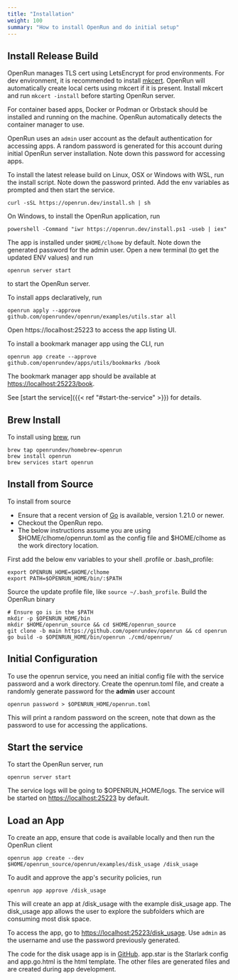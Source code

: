 ```yaml
---
title: "Installation"
weight: 100
summary: "How to install OpenRun and do initial setup"
---
```


## Install Release Build

OpenRun manages TLS cert using LetsEncrypt for prod environments. For dev environment, it is recommended to install [mkcert](https://github.com/FiloSottile/mkcert). OpenRun will automatically create local certs using mkcert if it is present. Install mkcert and run `mkcert -install` before starting OpenRun server.

For container based apps, Docker or Podman or Orbstack should be installed and running on the machine. OpenRun automatically detects the container manager to use.

OpenRun uses an `admin` user account as the default authentication for accessing apps. A random password is generated for this account during initial OpenRun server installation. Note down this password for accessing apps.

To install the latest release build on Linux, OSX or Windows with WSL, run the install script. Note down the password printed. Add the env variables as prompted and then start the service.

```shell
curl -sSL https://openrun.dev/install.sh | sh
```

On Windows, to install the OpenRun application, run

```shell
powershell -Command "iwr https://openrun.dev/install.ps1 -useb | iex"
```

The app is installed under `$HOME/clhome` by default. Note down the generated password for the admin user. Open a new terminal (to get the updated ENV values) and run

```shell
openrun server start
```

to start the OpenRun server.

To install apps declaratively, run

```
openrun apply --approve github.com/openrundev/openrun/examples/utils.star all
```

Open https://localhost:25223 to access the app listing UI.

To install a bookmark manager app using the CLI, run

```shell
openrun app create --approve github.com/openrundev/apps/utils/bookmarks /book
```

The bookmark manager app should be available at [https://localhost:25223/book](https://localhost:25223/book).

See [start the service]({{< ref "#start-the-service" >}}) for details.

## Brew Install

To install using [brew](https://brew.sh/), run

```
brew tap openrundev/homebrew-openrun
brew install openrun
brew services start openrun
```

## Install from Source

To install from source

- Ensure that a recent version of [Go](https://go.dev/doc/install) is available, version 1.21.0 or newer.
- Checkout the OpenRun repo.
- The below instructions assume you are using $HOME/clhome/openrun.toml as the config file and $HOME/clhome as the work directory location.

First add the below env variables to your shell .profile or .bash_profile:

```shell
export OPENRUN_HOME=$HOME/clhome
export PATH=$OPENRUN_HOME/bin/:$PATH
```

Source the update profile file, like `source ~/.bash_profile`. Build the OpenRun binary

```shell
# Ensure go is in the $PATH
mkdir -p $OPENRUN_HOME/bin
mkdir $HOME/openrun_source && cd $HOME/openrun_source
git clone -b main https://github.com/openrundev/openrun && cd openrun
go build -o $OPENRUN_HOME/bin/openrun ./cmd/openrun/
```

## Initial Configuration

To use the openrun service, you need an initial config file with the service password and a work directory. Create the openrun.toml file, and create a randomly generate password for the **admin** user account

```shell
openrun password > $OPENRUN_HOME/openrun.toml
```

This will print a random password on the screen, note that down as the password to use for accessing the applications.

## Start the service

To start the OpenRun server, run

```shell
openrun server start
```

The service logs will be going to $OPENRUN_HOME/logs. The service will be started on [https://localhost:25223](https://127.0.0.1:25223) by default.

## Load an App

To create an app, ensure that code is available locally and then run the OpenRun client

```shell
openrun app create --dev $HOME/openrun_source/openrun/examples/disk_usage /disk_usage
```

To audit and approve the app's security policies, run

```shell
openrun app approve /disk_usage
```

This will create an app at /disk_usage with the example disk_usage app. The disk_usage app allows the user to explore the subfolders which are consuming most disk space.

To access the app, go to [https://localhost:25223/disk_usage](https://localhost:25223/disk_usage). Use `admin` as the username and use the password previously generated.

The code for the disk usage app is in [GitHub](https://github.com/openrundev/openrun/tree/main/examples/disk_usage/app.star). app.star is the Starlark config and app.go.html is the html template. The other files are generated files and are created during app development.
